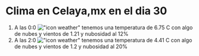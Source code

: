 # Clima en Celaya,mx en el dia 30

1. A las 0:0 !["icon weather"](http://openweathermap.org/img/w/02n.png) tenemos una temperatura de 6.75 C con algo de nubes y  vientos de 1.21 y nubosidad al 12%
1. A las 2:0 !["icon weather"](http://openweathermap.org/img/w/02n.png) tenemos una temperatura de 4.41 C con algo de nubes y  vientos de 1.2 y nubosidad al 20%
